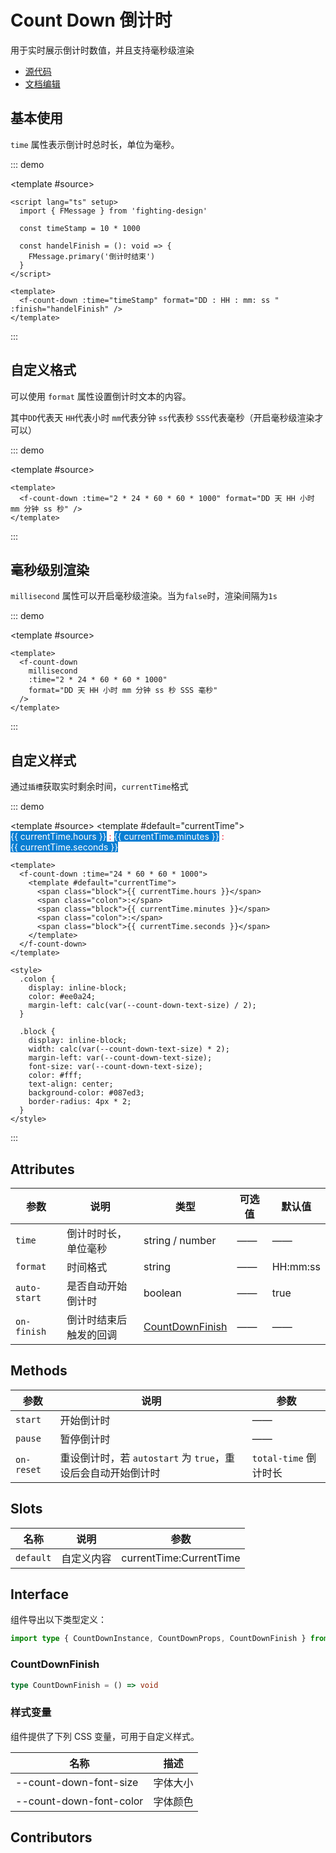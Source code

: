 # Count Down 倒计时

用于实时展示倒计时数值，并且支持毫秒级渲染

- [源代码](https://github.com/FightingDesign/fighting-design/tree/master/packages/fighting-design/count-down)
- [文档编辑](https://github.com/FightingDesign/fighting-design/blob/master/docs/components/count-down.md)

## 基本使用

`time` 属性表示倒计时总时长，单位为毫秒。

::: demo

<template #source>
<f-count-down :time="timeStamp" format="DD : HH : mm: ss " :finish="handelFinish" />
</template>

```vue
<script lang="ts" setup>
  import { FMessage } from 'fighting-design'

  const timeStamp = 10 * 1000

  const handelFinish = (): void => {
    FMessage.primary('倒计时结束')
  }
</script>

<template>
  <f-count-down :time="timeStamp" format="DD : HH : mm: ss " :finish="handelFinish" />
</template>
```

:::

## 自定义格式

可以使用 `format` 属性设置倒计时文本的内容。

其中`DD`代表天
`HH`代表小时
`mm`代表分钟
`ss`代表秒
`SSS`代表毫秒（开启毫秒级渲染才可以）

::: demo

<template #source>
<f-count-down :time="2*24*60*60*1000" format="DD 天 HH 小时 mm 分钟 ss 秒" />
</template>

```vue
<template>
  <f-count-down :time="2 * 24 * 60 * 60 * 1000" format="DD 天 HH 小时 mm 分钟 ss 秒" />
</template>
```

:::

## 毫秒级别渲染

`millisecond` 属性可以开启毫秒级渲染。当为`false`时，渲染间隔为`1s`

::: demo

<template #source>
<f-count-down millisecond :time="2*24*60*60*1000"  
  format="DD 天 HH 小时 mm 分钟 ss 秒 SSS 毫秒"
 />
</template>

```vue
<template>
  <f-count-down
    millisecond
    :time="2 * 24 * 60 * 60 * 1000"
    format="DD 天 HH 小时 mm 分钟 ss 秒 SSS 毫秒"
  />
</template>
```

:::

## 自定义样式

通过`插槽`获取实时剩余时间，`currentTime`格式

::: demo

<template #source>
<f-count-down :time="24 *60 * 60 * 1000">
<template #default="currentTime">
<span class="block">{{ currentTime.hours }}</span>
<span class="colon">:</span>
<span class="block">{{ currentTime.minutes }}</span>
<span class="colon">:</span>
<span class="block">{{ currentTime.seconds }}</span>
</template>
</f-count-down>
</template>

```vue
<template>
  <f-count-down :time="24 * 60 * 60 * 1000">
    <template #default="currentTime">
      <span class="block">{{ currentTime.hours }}</span>
      <span class="colon">:</span>
      <span class="block">{{ currentTime.minutes }}</span>
      <span class="colon">:</span>
      <span class="block">{{ currentTime.seconds }}</span>
    </template>
  </f-count-down>
</template>

<style>
  .colon {
    display: inline-block;
    color: #ee0a24;
    margin-left: calc(var(--count-down-text-size) / 2);
  }

  .block {
    display: inline-block;
    width: calc(var(--count-down-text-size) * 2);
    margin-left: var(--count-down-text-size);
    font-size: var(--count-down-text-size);
    color: #fff;
    text-align: center;
    background-color: #087ed3;
    border-radius: 4px * 2;
  }
</style>
```

:::

## Attributes

| 参数         | 说明                   | 类型                                           | 可选值 | 默认值   |
| ------------ | ---------------------- | ---------------------------------------------- | ------ | -------- |
| `time`       | 倒计时时长，单位毫秒   | string / number                                | ——     | ——       |
| `format`     | 时间格式               | string                                         | ——     | HH:mm:ss |
| `auto-start` | 是否自动开始倒计时     | boolean                                        | ——     | true     |
| `on-finish`  | 倒计时结束后触发的回调 | <a href="#countdownfinish">CountDownFinish</a> | ——     | ——       |

## Methods

| 参数       | 说明                                                         | 参数                  |
| ---------- | ------------------------------------------------------------ | --------------------- |
| `start`    | 开始倒计时                                                   | ——                    |
| `pause`    | 暂停倒计时                                                   | ——                    |
| `on-reset` | 重设倒计时，若 `autostart` 为 `true`，重设后会自动开始倒计时 | `total-time` 倒计时长 |

## Slots

| 名称      | 说明       | 参数                    |
| --------- | ---------- | ----------------------- |
| `default` | 自定义内容 | currentTime:CurrentTime |

## Interface

组件导出以下类型定义：

```ts
import type { CountDownInstance, CountDownProps, CountDownFinish } from 'fighting-design'
```

### CountDownFinish

```ts
type CountDownFinish = () => void
```

<!-- ### format 格式

| 格式 | 说明         |
| ---- | ------------ |
| DD   | 天数         |
| HH   | 小时         |
| mm   | 分钟         |
| ss   | 秒数         |
| S    | 毫秒（1 位） |
| SS   | 毫秒（2 位） |
| SSS  | 毫秒（3 位） | -->

### 样式变量

组件提供了下列 CSS 变量，可用于自定义样式。

| 名称                    | 描述     |
| ----------------------- | -------- |
| --count-down-font-size  | 字体大小 |
| --count-down-font-color | 字体颜色 |

## Contributors

<a href="https://github.com/Tyh2001" target="_blank">
  <f-avatar round src="https://avatars.githubusercontent.com/u/73180970?v=4" />
</a>

<a href="https://github.com/JetTsang" target="_blank">
  <f-avatar round src="https://avatars.githubusercontent.com/u/76730587?s=96&v=4" />
</a>

<script lang="ts" setup>
  import { reactive, ref } from 'vue'
  import { FMessage } from 'fighting-design'


  const timeStamp = 10 * 1000

  const handelFinish = (): void => {
    FMessage.primary('倒计时结束')
  }
</script>

<style>
  .colon {
    display: inline-block;
    color: #ee0a24;
    margin-left: calc(var(--count-down-text-size) / 2);
  }

  .block {
    display: inline-block;
    width: calc(var(--count-down-text-size) * 2);
    margin-left: var(--count-down-text-size);
    font-size: var(--count-down-text-size);
    color: #fff;
    text-align: center;
    background-color: #087ed3;
    border-radius: 4px * 2;
  }
</style>
